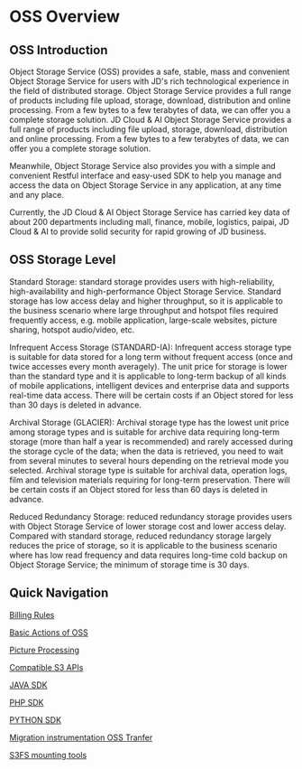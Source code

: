 # OSS Overview

## OSS Introduction

Object Storage Service (OSS) provides a safe, stable, mass and convenient Object Storage Service for users with JD's rich technological experience in the field of distributed storage. Object Storage Service provides a full range of products including file upload, storage, download, distribution and online processing. From a few bytes to a few terabytes of data, we can offer you a complete storage solution.
JD Cloud & AI Object Storage Service provides a full range of products including file upload, storage, download, distribution and online processing. From a few bytes to a few terabytes of data, we can offer you a complete storage solution.

Meanwhile, Object Storage Service also provides you with a simple and convenient Restful interface and easy-used SDK to help you manage and access the data on Object Storage Service in any application, at any time and any place.

Currently, the JD Cloud & AI Object Storage Service has carried key data of about 200 departments including mall, finance, mobile, logistics, paipai, JD Cloud & AI to provide solid security for rapid growing of JD business.

## OSS Storage Level

Standard Storage: standard storage provides users with high-reliability, high-availability and high-performance Object Storage Service. Standard storage has low access delay and higher throughput, so it is applicable to the business scenario where large throughput and hotspot files required frequently access, e.g. mobile application, large-scale websites, picture sharing, hotspot audio/video, etc.

Infrequent Access Storage (STANDARD-IA): Infrequent access storage type is suitable for data stored for a long term without frequent access (once and twice accesses every month averagely). The unit price for storage is lower than the standard type and it is applicable to long-term backup of all kinds of mobile applications, intelligent devices and enterprise data and supports real-time data access. There will be certain costs if an Object stored for less than 30 days is deleted in advance.

Archival Storage (GLACIER): Archival storage type has the lowest unit price among storage types and is suitable for archive data requiring long-term storage (more than half a year is recommended) and rarely accessed during the storage cycle of the data; when the data is retrieved, you need to wait from several minutes to several hours depending on the retrieval mode you selected. Archival storage type is suitable for archival data, operation logs, film and television materials requiring for long-term preservation. There will be certain costs if an Object stored for less than 60 days is deleted in advance.

Reduced Redundancy Storage: reduced redundancy storage provides users with Object Storage Service of lower storage cost and lower access delay. Compared with standard storage, reduced redundancy storage largely reduces the price of storage, so it is applicable to the business scenario where has low read frequency and data requires long-time cold backup on Object Storage Service; the minimum of storage time is 30 days.

## Quick Navigation

[Billing Rules](../Pricing/Billing-Rules.md) 

[Basic Actions of OSS](../Operation-Guide/Sign-Up-Service-2.md)

[Picture Processing](../Operation-Guide/Image-Service-Guide/Introduction-1.md)

[Compatible S3 APIs](../API-Reference-S3-Compatible/Introduction-2.md)

[JAVA SDK](https://docs.jdcloud.com/en/object-storage-service/installation-s3)

[PHP SDK](../API-Reference-S3-Compatible/Compatibility-Tools/SDK-PHP.md)

[PYTHON SDK](../API-Reference-S3-Compatible/Compatibility-Tools/SDK-Python.md)

[Migration instrumentation OSS Tranfer](../Best-Practices/Data-Migration-Tool.md)

[S3FS mounting tools](../Best-Practices/S3fs.md)
